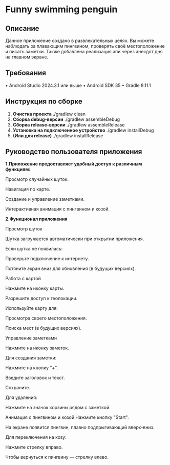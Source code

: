 # Funny swimming penguin

## Описание

Данное приложение создано в развлекательных целях. Вы можете наблюдать за плавающим пингвином, 
проверять своё местоположение и писать заметки. Также добавлена реализация апи через анекдот дня на главном экране.


## Требования

•   Android Studio 2024.3.1 или выше
•   Android SDK 35
•   Gradle 8.11.1 

## Инструкция по сборке

1.  **Очистка проекта**
    ./gradlew clean
2. **Сборка debug-версии**
   ./gradlew assembleDebug
4. **Сборка release-версии**
   ./gradlew assembleRelease
6. **Установка на подключенное устройство**
   ./gradlew installDebug
8. **(Или для release)**
   ./gradlew installRelease


## Руководство пользователя приложения
**1.Приложение предоставляет удобный доступ к различным функциям:**

Просмотр случайных шуток.

Навигация по карте.

Создание и управление заметками.

Интерактивная анимация с пингвином и козой.

**2.Функционал приложения**

Просмотр шуток

Шутка загружается автоматически при открытии приложения.

Если шутка не появилась:

Проверьте подключение к интернету.

Потяните экран вниз для обновления (в будущих версиях).

Работа с картой

Нажмите на иконку карты.

Разрешите доступ к геолокации.

Используйте карту для:

Просмотра своего местоположения.

Поиска мест (в будущих версиях).

Управление заметками

Нажмите на иконку заметок.

Для создания заметки:

Нажмите на кнопку "+".

Введите заголовок и текст.

Сохраните.

Для удаления:

Нажмите на значок корзины рядом с заметкой.

Анимация с пингвином и козой
Нажмите кнопку "Start".

На экране появится пингвин, плавно подпрыгивающий вверх-вниз.

Для переключения на козу:

Нажмите стрелку вправо.

Чтобы вернуться к пингвину — стрелку влево.

